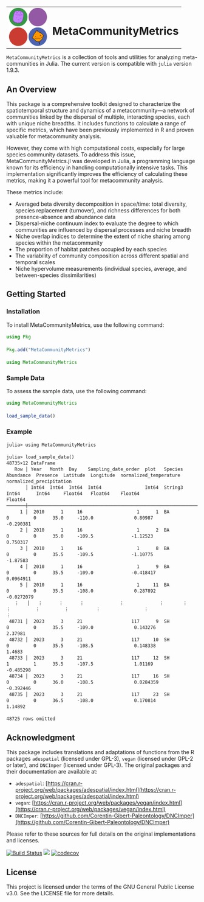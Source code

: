 <table>
  <tr>
    <td><img src="docs/src/assets/logo.png" alt="Logo" width="100" height="100"></td>
    <td><h1>MetaCommunityMetrics</h1></td>
  </tr>
</table>



`MetaCommunityMetrics` is a collection of tools and utilities for analyzing meta-communities in Julia. The current version is compatible with `julia` version 1.9.3.

## An Overview
This package is a comprehensive toolkit designed to characterize the spatiotemporal structure and dynamics of a metacommunity—a network of communities linked by the dispersal of multiple, interacting species, each with unique niche breadths. It includes functions to calculate a range of specific metrics, which have been previously implemented in R and proven valuable for metacommunity analysis. 

However, they come with high computational costs, especially for large species community datasets. To address this issue, MetaCommunityMetrics.jl was developed in Julia, a programming language known for its efficiency in handling computationally intensive tasks. This implementation significantly improves the efficiency of calculating these metrics, making it a powerful tool for metacommunity analysis. 

These metrics include:
- Averaged beta diversity decomposition in space/time: total diversity, species replacement (turnover), and richness differences for both presence-absence and abundance data
- Dispersal-niche continuum index to evaluate the degree to which communities are influenced by dispersal processes and niche breadth
- Niche overlap indices to determine the extent of niche sharing among species within the metacommunity
- The proportion of habitat patches occupied by each species
- The variability of community composition across different spatial and temporal scales
- Niche hypervolume measurements (individual species, average, and between-species dissimilarities)


## Getting Started

### Installation

To install MetaCommunityMetrics, use the following command:

```julia
using Pkg

Pkg.add("MetaCommunityMetrics")

using MetaCommunityMetrics
```
### Sample Data
To assess the sample data, use the following command:
```julia
using MetaCommunityMetrics

load_sample_data()
```

### Example
```@jildoctest
julia> using MetaCommunityMetrics

julia> load_sample_data()
48735×12 DataFrame
   Row │ Year   Month  Day    Sampling_date_order  plot   Species  Abundance  Presence  Latitude  Longitude  normalized_temperature  normalized_precipitation 
       │ Int64  Int64  Int64  Int64                Int64  String3  Int64      Int64     Float64   Float64    Float64                 Float64                  
───────┼──────────────────────────────────────────────────────────────────────────────────────────────────────────────────────────────────────────────────────
     1 │  2010      1     16                    1      1  BA               0         0      35.0     -110.0               0.80987                  -0.290381
     2 │  2010      1     16                    1      2  BA               0         0      35.0     -109.5              -1.12523                   0.750317
     3 │  2010      1     16                    1      8  BA               0         0      35.5     -109.5              -1.10775                  -1.87583
     4 │  2010      1     16                    1      9  BA               0         0      35.5     -109.0              -0.418417                  0.0964911
     5 │  2010      1     16                    1     11  BA               0         0      35.5     -108.0               0.287892                 -0.0272079
   ⋮   │   ⋮      ⋮      ⋮             ⋮             ⋮       ⋮         ⋮         ⋮         ⋮          ⋮                ⋮                        ⋮
 48731 │  2023      3     21                  117      9  SH               0         0      35.5     -109.0               0.143276                  2.37981
 48732 │  2023      3     21                  117     10  SH               0         0      35.5     -108.5               0.148338                  1.4683
 48733 │  2023      3     21                  117     12  SH               1         1      35.5     -107.5               1.01169                  -0.485298
 48734 │  2023      3     21                  117     16  SH               0         0      36.0     -108.5               0.0284359                -0.392446
 48735 │  2023      3     21                  117     23  SH               0         0      36.5     -108.0               0.170814                  1.14892
                                                                                                                                           48725 rows omitted
```

## Acknowledgment
This package includes translations and adaptations of functions from the R packages `adespatial` (licensed under GPL-3), `vegan` (licensed under GPL-2 or later), and `DNCImper` (licensed under GPL-3). The original packages and their documentation are available at:

- `adespatial`: [https://cran.r-project.org/web/packages/adespatial/index.html](https://cran.r-project.org/web/packages/adespatial/index.html)
- `vegan`: [https://cran.r-project.org/web/packages/vegan/index.html](https://cran.r-project.org/web/packages/vegan/index.html)
- `DNCImper`: [https://github.com/Corentin-Gibert-Paleontology/DNCImper](https://github.com/Corentin-Gibert-Paleontology/DNCImper)


Please refer to these sources for full details on the original implementations and licenses.


[![Build Status](https://github.com/cralibe/MetaCommunityMetrics.jl/actions/workflows/CI.yml/badge.svg?branch=main)](https://github.com/cralibe/MetaCommunityMetrics.jl/actions/workflows/CI.yml?query=branch%3Amain)
[![](https://img.shields.io/badge/docs-stable-blue.svg)](https://cralibe.github.io/MetaCommunityMetrics.jl/)
[![codecov](https://codecov.io/github/cralibe/MetaCommunityMetrics.jl/graph/badge.svg?token=OKUWBS8R7U)](https://codecov.io/github/cralibe/MetaCommunityMetrics.jl)

## License
This project is licensed under the terms of the GNU General Public License v3.0. See the LICENSE file for more details.
